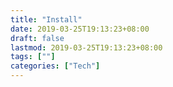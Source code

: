 ```yaml
---
title: "Install"
date: 2019-03-25T19:13:23+08:00
draft: false
lastmod: 2019-03-25T19:13:23+08:00
tags: [""]
categories: ["Tech"]
---
```


<!--more-->